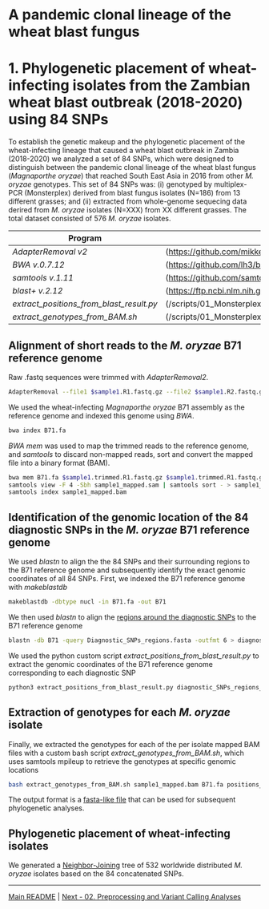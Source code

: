 # A pandemic clonal lineage of the wheat blast fungus
# 1. Phylogenetic placement of wheat-infecting isolates from the Zambian wheat blast outbreak (2018-2020) using 84 SNPs

To establish the genetic makeup and the phylogenetic placement of the wheat-infecting lineage that caused a wheat blast outbreak in Zambia (2018-2020) we analyzed a set of 84 SNPs, which were designed  to distinguish  between  the  pandemic  clonal  lineage  of  the  wheat  blast fungus (*Magnaporthe oryzae*) that reached South East Asia in 2016 from other *M. oryzae* genotypes. This set of 84 SNPs was: (i) genotyped by multiplex-PCR (Monsterplex) derived from blast fungus  isolates (N=186) from 13 different grasses; and (ii) extracted from whole-genome sequecing data derired from *M. oryzae* isolates (N=XXX) from XX different grasses. The total dataset consisted of 576 *M. oryzae* isolates. 

Program                                  | Location
---------------------------------------- | --------------------------------------------------
*AdapterRemoval v2*                      | (https://github.com/mikkelschubert/adapterremoval)
*BWA v.0.7.12*                           | (https://github.com/lh3/bwa)
*samtools v.1.11*                        | (https://github.com/samtools/samtools)
*blast+ v.2.12*                          | (https://ftp.ncbi.nlm.nih.gov/blast/executables/blast+/LATEST/)
*extract_positions_from_blast_result.py* | (/scripts/01_Monsterplex_84SNPs_analyses/extract_positions_from_blast_result.py)
*extract_genotypes_from_BAM.sh*          | (/scripts/01_Monsterplex_84SNPs_analyses/extract_genotypes_from_BAM.sh)

## Alignment of short reads to the *M. oryzae* B71 reference genome

Raw .fastq sequences were trimmed with *AdapterRemoval2*.
```bash
AdapterRemoval --file1 $sample1.R1.fastq.gz --file2 $sample1.R2.fastq.gz --gzip --basename $sample.trimmed
```

We used the wheat-infecting *Magnaporthe oryzae* B71 assembly as the reference genome and indexed this genome using *BWA*.
```bash
bwa index B71.fa
```

*BWA mem* was used to map the trimmed reads to the reference genome, and *samtools* to discard non-mapped reads, sort and convert the mapped file into a binary format (BAM).
```bash
bwa mem B71.fa $sample1.trimmed.R1.fastq.gz $sample1.trimmed.R1.fastq.gz > sample1_mapped.sam
samtools view -F 4 -Sbh sample1_mapped.sam | samtools sort - > sample1_mapped.bam
samtools index sample1_mapped.bam
```

## Identification of the genomic location of the 84 diagnostic SNPs in the *M. oryzae* B71 reference genome

We used *blastn* to align the the 84 SNPs and their surrounding regions to the B71 reference genome and subsequently identify the exact genomic coordinates of all 84 SNPs.
First, we indexed the B71 reference genome with *makeblastdb*
```bash
makeblastdb -dbtype nucl -in B71.fa -out B71

```
We then used *blastn* to align the [regions around the diagnostic SNPs]([/data/01_Monsterplex_84SNPs_analyses/Diagnostic_SNPs_regions.fasta) to the B71 reference genome
```bash
blastn -db B71 -query Diagnostic_SNPs_regions.fasta -outfmt 6 > diagnostic_SNPs_regions_against_B71.out
```
We used the python custom script *extract_positions_from_blast_result.py* to extract the genomic coordinates of the B71 reference genome corresponding to each diagnostic SNP
```bash
python3 extract_positions_from_blast_result.py diagnostic_SNPs_regions_against_B71.out B71.fa > positions_diagnostic_SNPs.out
```

## Extraction of genotypes for each *M. oryzae* isolate
Finally, we extracted the genotypes for each of the per isolate mapped BAM files with a custom bash script *extract_genotypes_from_BAM.sh*, which uses samtools mpileup to retrieve the genotypes at specific genomic locations
```bash
bash extract_genotypes_from_BAM.sh sample1_mapped.bam B71.fa positions_diagnostic_SNPs.out
```
The output format is a [fasta-like file](/data/01_Monsterplex_84SNPs_analyses/all.maxmiss0.05.fasta) that can be used for subsequent phylogenetic analyses.

## Phylogenetic placement of wheat-infecting isolates
We generated a [Neighbor-Joining](/data/01_Monsterplex_84SNPs_analyses/NJ_all.maxmiss0.05_Bootstrap1K.nexus) tree of 532 worldwide distributed *M. oryzae* isolates based on the 84 concatenated SNPs.

---
[Main README](/README.md) | [Next - 02. Preprocessing and Variant Calling Analyses](/02_Preprocessing_and_Variant_Calling.md)
